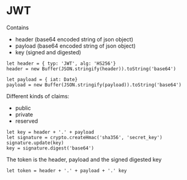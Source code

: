 # JWT

Contains 

- header (base64 encoded string of json object)
- payload (base64 encoded string of json object)
- key (signed and digested)

```
let header = { typ: 'JWT', alg: 'HS256'}
header = new Buffer(JSON.stringify(header)).toString('base64')
```

```
let payload = { iat: Date}
payload = new Buffer(JSON.stringify(payload)).toString('base64')
```

Different kinds of claims:

- public
- private
- reserved

```
let key = header + '.' + payload
let signature = crypto.createHmac('sha356', 'secret_key')
signature.update(key)
key = signature.digest('base64')
```

The token is the header, payload and the signed digested key

```
let token = header + '.' + payload + '.' key
```
